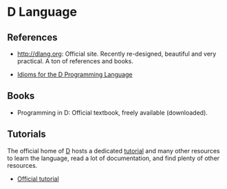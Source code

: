 D Language
==========


References
----------

 - <http://dlang.org>:  Official site.  Recently re-designed, beautiful
   and very practical.  A ton of references and books.

 - [Idioms for the D Programming Language](https://p0nce.github.io/d-idioms/)


Books
-----

 - Programming in D:  Official textbook, freely available (downloaded).


Tutorials
---------

The official home of [D] hosts a dedicated [tutorial][d-tour] and many other
resources to learn the language, read a lot of documentation, and find plenty of
other resources.

 - [Official tutorial][d-tour]


[D]:		https://dlang.org
[d-tour]:	https://tour.dlang.org/

